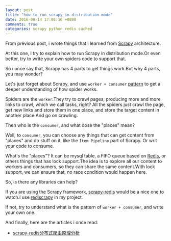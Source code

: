 ```yaml
---
layout: post
title: "how to run scrapy in distribution mode"
date: 2016-08-14 17:08:10 +0800
comments: true
categories: scrapy python redis cached
---
```

From previous post, i wrote things that i learned from [Scrapy][1] architecture.

At this one, I try to explain how to run Scrapy in distribution mode.Or even better, try to write your own spiders code to support that.

So i once say that, Scrapy has 4 parts to get things work.But why 4 parts, you may wonder?

Let's just forget about Scrapy, and use `worker + consumer` [pattern][3] to get a deeper understanding of how spider works.

Spiders are the `worker`.They try to crawl pages, producing more and more links to crawl, which we call tasks, right? All the spiders just crawl the page, get new links and store them in one place, and store the target content in another place.And go on crawling.

Then who is the `consumer`, and what dose the "places" mean?

Well, to `consumer`, you can choose any things that can get content from "places" and do stuff on it, like the `Item Pipeline` part of Scrapy. Or writ your code to consume.

<!--more-->

What's the "places"? It can be mysql table, a FIFO queue based on [Redis][5], or others things that has lock support.The idea is to explore all our content to workers and consumers, so they can share the same content.With lock support, we can ensure that, no race condition would happen here.

So, is there any libraries can help?

If you are using the Scrapy framework, [scrapy-redis][4] would be a nice one to watch.I use [rediscrapy][5] in my project.

If not, try to understand what is the pattern of `worker + consumer`, and write your own one.

And finally, here are the articles i once read:
- [ scrapy-redis分布式爬虫原理分析][7]

[1]: http://scrapy.org/
[2]: https://www.instagram.com/?hl=en
[3]: https://en.wikipedia.org/wiki/Producer%E2%80%93consumer_problem
[4]: https://pypi.python.org/pypi/scrapy-redis
[5]: http://redis.io/
[6]: https://github.com/chrox/ecolect/tree/master/rediscrapy
[7]: http://blog.csdn.net/zzk1995/article/details/51786558
